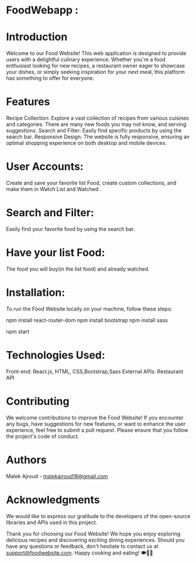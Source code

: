 # FoodWebapp :
# Introduction
Welcome to our Food Website! This web application is designed to provide users with a delightful culinary experience. Whether you're a food enthusiast looking for new recipes, a restaurant owner eager to showcase your dishes, or simply seeking inspiration for your next meal, this platform has something to offer for everyone.

# Features
Recipe Collection: Explore a vast collection of recipes from various cuisines and categories. There are many  new foods you may not know, and serving suggestions.
Search and Filter: Easily find specific products by using the search bar.
Responsive Design: The website is fully responsive, ensuring an optimal shopping experience on both desktop and mobile devices.

# User Accounts: 
Create and save your favorite list Food, create custom collections, and make them in Watch List and Watched .

# Search and Filter:
Easily find your favorite food by using the search bar.

# Have your list Food:
The food you will buy(in the list food) and already watched.

# Installation:
To run the Food Website locally on your machine, follow these steps:

npm install react-router-dom
npm install bootstrap
npm install sass

npm start

# Technologies Used:
Front-end: React.js, HTML, CSS,Bootstrap,Sass
External APIs: Restaurant API

# Contributing
We welcome contributions to improve the Food Website! If you encounter any bugs, have suggestions for new features, or want to enhance the user experience, feel free to submit a pull request. Please ensure that you follow the project's code of conduct.

# Authors
Malek Ajroud - malekajroud18@gmail.com

# Acknowledgments
We would like to express our gratitude to the developers of the open-source libraries and APIs used in this project.

Thank you for choosing our Food Website! We hope you enjoy exploring delicious recipes and discovering exciting dining experiences. Should you have any questions or feedback, don't hesitate to contact us at support@foodwebsite.com. Happy cooking and eating! 🍽️🍔🍰
